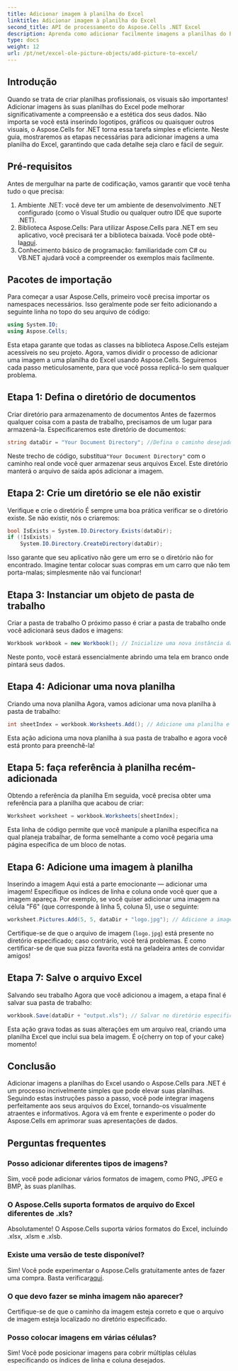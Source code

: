 ```yaml
---
title: Adicionar imagem à planilha do Excel
linktitle: Adicionar imagem à planilha do Excel
second_title: API de processamento do Aspose.Cells .NET Excel
description: Aprenda como adicionar facilmente imagens a planilhas do Excel com o Aspose.Cells para .NET neste guia passo a passo abrangente. Melhore suas planilhas.
type: docs
weight: 12
url: /pt/net/excel-ole-picture-objects/add-picture-to-excel/
---
```

## Introdução
Quando se trata de criar planilhas profissionais, os visuais são importantes! Adicionar imagens às suas planilhas do Excel pode melhorar significativamente a compreensão e a estética dos seus dados. Não importa se você está inserindo logotipos, gráficos ou quaisquer outros visuais, o Aspose.Cells for .NET torna essa tarefa simples e eficiente. Neste guia, mostraremos as etapas necessárias para adicionar imagens a uma planilha do Excel, garantindo que cada detalhe seja claro e fácil de seguir.
## Pré-requisitos
Antes de mergulhar na parte de codificação, vamos garantir que você tenha tudo o que precisa:
1. Ambiente .NET: você deve ter um ambiente de desenvolvimento .NET configurado (como o Visual Studio ou qualquer outro IDE que suporte .NET).
2.  Biblioteca Aspose.Cells: Para utilizar Aspose.Cells para .NET em seu aplicativo, você precisará ter a biblioteca baixada. Você pode obtê-la[aqui](https://releases.aspose.com/cells/net/).
3. Conhecimento básico de programação: familiaridade com C# ou VB.NET ajudará você a compreender os exemplos mais facilmente.
## Pacotes de importação
Para começar a usar Aspose.Cells, primeiro você precisa importar os namespaces necessários. Isso geralmente pode ser feito adicionando a seguinte linha no topo do seu arquivo de código:
```csharp
using System.IO;
using Aspose.Cells;
```
Esta etapa garante que todas as classes na biblioteca Aspose.Cells estejam acessíveis no seu projeto.
Agora, vamos dividir o processo de adicionar uma imagem a uma planilha do Excel usando Aspose.Cells. Seguiremos cada passo meticulosamente, para que você possa replicá-lo sem qualquer problema.
## Etapa 1: Defina o diretório de documentos
Criar diretório para armazenamento de documentos
Antes de fazermos qualquer coisa com a pasta de trabalho, precisamos de um lugar para armazená-la. Especificaremos este diretório de documentos:
```csharp
string dataDir = "Your Document Directory"; //Defina o caminho desejado.
```
 Neste trecho de código, substitua`"Your Document Directory"` com o caminho real onde você quer armazenar seus arquivos Excel. Este diretório manterá o arquivo de saída após adicionar a imagem.
## Etapa 2: Crie um diretório se ele não existir
Verifique e crie o diretório
É sempre uma boa prática verificar se o diretório existe. Se não existir, nós o criaremos:
```csharp
bool IsExists = System.IO.Directory.Exists(dataDir);
if (!IsExists)
    System.IO.Directory.CreateDirectory(dataDir);
```
Isso garante que seu aplicativo não gere um erro se o diretório não for encontrado. Imagine tentar colocar suas compras em um carro que não tem porta-malas; simplesmente não vai funcionar!
## Etapa 3: Instanciar um objeto de pasta de trabalho
Criar a pasta de trabalho
O próximo passo é criar a pasta de trabalho onde você adicionará seus dados e imagens:
```csharp
Workbook workbook = new Workbook(); // Inicialize uma nova instância da pasta de trabalho.
```
Neste ponto, você estará essencialmente abrindo uma tela em branco onde pintará seus dados.
## Etapa 4: Adicionar uma nova planilha
Criando uma nova planilha
Agora, vamos adicionar uma nova planilha à pasta de trabalho:
```csharp
int sheetIndex = workbook.Worksheets.Add(); // Adicione uma planilha e obtenha seu índice.
```
Esta ação adiciona uma nova planilha à sua pasta de trabalho e agora você está pronto para preenchê-la!
## Etapa 5: faça referência à planilha recém-adicionada
Obtendo a referência da planilha
Em seguida, você precisa obter uma referência para a planilha que acabou de criar:
```csharp
Worksheet worksheet = workbook.Worksheets[sheetIndex];
```
Esta linha de código permite que você manipule a planilha específica na qual planeja trabalhar, de forma semelhante a como você pegaria uma página específica de um bloco de notas.
## Etapa 6: Adicione uma imagem à planilha
Inserindo a imagem
Aqui está a parte emocionante — adicionar uma imagem! Especifique os índices de linha e coluna onde você quer que a imagem apareça. Por exemplo, se você quiser adicionar uma imagem na célula "F6" (que corresponde à linha 5, coluna 5), use o seguinte:
```csharp
worksheet.Pictures.Add(5, 5, dataDir + "logo.jpg"); // Adicione a imagem.
```
Certifique-se de que o arquivo de imagem (`logo.jpg`) está presente no diretório especificado; caso contrário, você terá problemas. É como certificar-se de que sua pizza favorita está na geladeira antes de convidar amigos!
## Etapa 7: Salve o arquivo Excel
Salvando seu trabalho
Agora que você adicionou a imagem, a etapa final é salvar sua pasta de trabalho:
```csharp
workbook.Save(dataDir + "output.xls"); // Salvar no diretório especificado.
```
 Esta ação grava todas as suas alterações em um arquivo real, criando uma planilha Excel que inclui sua bela imagem. É o{cherry on top of your cake} momento!
## Conclusão
Adicionar imagens a planilhas do Excel usando o Aspose.Cells para .NET é um processo incrivelmente simples que pode elevar suas planilhas. Seguindo estas instruções passo a passo, você pode integrar imagens perfeitamente aos seus arquivos do Excel, tornando-os visualmente atraentes e informativos. Agora vá em frente e experimente o poder do Aspose.Cells em aprimorar suas apresentações de dados.
## Perguntas frequentes
### Posso adicionar diferentes tipos de imagens?
Sim, você pode adicionar vários formatos de imagem, como PNG, JPEG e BMP, às suas planilhas.
### O Aspose.Cells suporta formatos de arquivo do Excel diferentes de .xls?
Absolutamente! O Aspose.Cells suporta vários formatos do Excel, incluindo .xlsx, .xlsm e .xlsb.
### Existe uma versão de teste disponível?
Sim! Você pode experimentar o Aspose.Cells gratuitamente antes de fazer uma compra. Basta verificar[aqui](https://releases.aspose.com/).
### O que devo fazer se minha imagem não aparecer?
Certifique-se de que o caminho da imagem esteja correto e que o arquivo de imagem esteja localizado no diretório especificado.
### Posso colocar imagens em várias células?
Sim! Você pode posicionar imagens para cobrir múltiplas células especificando os índices de linha e coluna desejados.